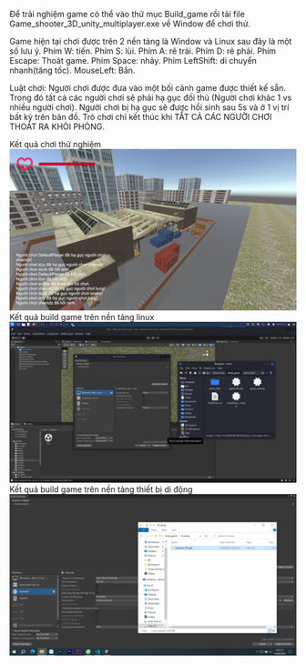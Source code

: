 Để trải nghiệm game có thể vào thử mục Build_game rồi tải file Game_shooter_3D_unity_multiplayer.exe về Window để chơi thử.

Game hiện tại chơi được trên 2 nền tảng là Window và Linux sau đây là một số lưu ý.
Phím W: tiến.
Phím S: lùi.
Phím A: rẽ trái.
Phím D: rẽ phải.
Phím Escape: Thoát game.
Phím Space: nhảy.
Phím LeftShift: di chuyển nhanh(tăng tốc).
MouseLeft: Bắn.

Luật chơi: Người chơi được đưa vào một bối cảnh game được thiết kế sẵn. Trong đó tất cả các người chơi sẽ phải hạ gục đối thủ (Người chơi khác 1 vs nhiều người chơi). Người chơi bị hạ gục sẽ được hồi sinh sau 5s và ở 1 vị trí bất kỳ trên bản đồ. Trò chơi chỉ kết thúc khi TẤT CẢ CÁC NGƯỜI CHƠI THOÁT RA KHỎI PHÒNG.  

Kết quả chơi thử nghiệm
![Alt text](img/image.png)
Kết quả build game trên nền tảng linux
![Alt text](img/Build_game.png)
Kết quả build game trên nền tảng thiết bị di động
![Alt text](img/Di_dong.png)
